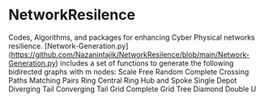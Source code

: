 # NetworkResilence
Codes, Algorithms, and packages for enhancing Cyber Physical networks resilience. 
[Network-Generation.py] (https://github.com/Nazanintajik/NetworkResilence/blob/main/Network-Generation.py) includes a set of functions to generate the following bidirected graphs with m nodes:
Scale Free 
Random
Complete
Crossing Paths
Matching Pairs
Ring
Central Ring
Hub and Spoke 
Single Depot 
Diverging Tail
Converging Tail
Grid
Complete Grid
Tree
Diamond
Double U
